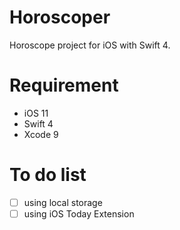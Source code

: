 # Horoscoper
Horoscope project for iOS with Swift 4.

# Requirement

* iOS 11
* Swift 4
* Xcode 9

# To do list

  - [ ] using local storage
  - [ ] using iOS Today Extension
